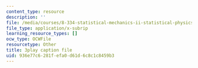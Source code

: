 ```yaml
---
content_type: resource
description: ''
file: /media/courses/8-334-statistical-mechanics-ii-statistical-physics-of-fields-spring-2014/936e77c6281fefa0d61d6c8c1c8459b3_1581262.srt
file_type: application/x-subrip
learning_resource_types: []
ocw_type: OCWFile
resourcetype: Other
title: 3play caption file
uid: 936e77c6-281f-efa0-d61d-6c8c1c8459b3
---
```

